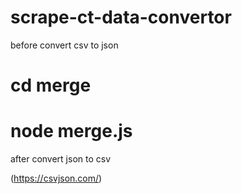 # scrape-ct-data-convertor

before convert csv to json

# cd merge

# node merge.js

after convert json to csv

(https://csvjson.com/)
